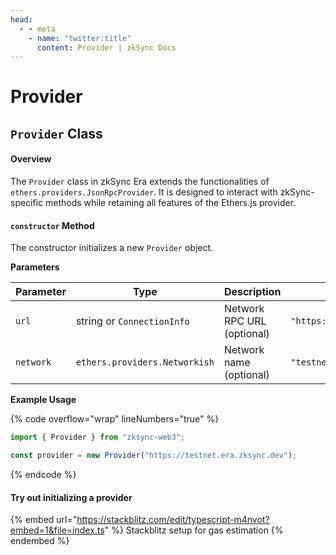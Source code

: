 ```yaml
---
head:
  - - meta
    - name: "twitter:title"
      content: Provider | zkSync Docs
---
```


# Provider

## `Provider` Class

#### Overview

The `Provider` class in zkSync Era extends the functionalities of `ethers.providers.JsonRpcProvider`. It is designed to interact with zkSync-specific methods while retaining all features of the Ethers.js provider.

#### `constructor` Method

The constructor initializes a new `Provider` object.

**Parameters**

| Parameter | Type                          | Description                | Example                            |
| --------- | ----------------------------- | -------------------------- | ---------------------------------- |
| `url`     | string or `ConnectionInfo`    | Network RPC URL (optional) | `"https://testnet.era.zksync.dev"` |
| `network` | `ethers.providers.Networkish` | Network name (optional)    | `"testnet"`                        |

**Example Usage**

{% code overflow="wrap" lineNumbers="true" %}

```typescript
import { Provider } from "zksync-web3";

const provider = new Provider("https://testnet.era.zksync.dev");
```

{% endcode %}

#### Try out initializing a provider

{% embed url="https://stackblitz.com/edit/typescript-m4nvot?embed=1&file=index.ts" %}
Stackblitz setup for gas estimation
{% endembed %}
